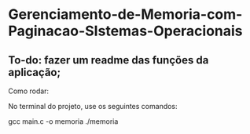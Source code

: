 # Gerenciamento-de-Memoria-com-Paginacao-SIstemas-Operacionais
## To-do: fazer um readme das funções da aplicação;

Como rodar:

No terminal do projeto, use os seguintes comandos:

gcc main.c -o memoria
./memoria
